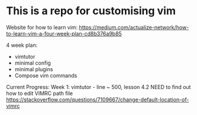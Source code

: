 # This is a repo for customising vim

Website for how to learn vim:
https://medium.com/actualize-network/how-to-learn-vim-a-four-week-plan-cd8b376a9b85

4 week plan:
- vimtutor
- minimal config
- minimal plugins
- Compose vim commands

Current Progress:
Week 1: vimtutor - line ~ 500, lesson 4.2
NEED to find out how to edit VIMRC path file
https://stackoverflow.com/questions/7109667/change-default-location-of-vimrc
